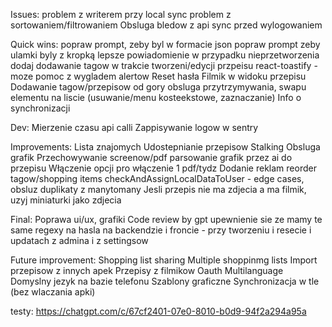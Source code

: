 Issues:
    problem z writerem przy local sync
    problem z sortowaniem/filtrowaniem
    Obsluga bledow z api
    sync przed wylogowaniem

Quick wins:
    popraw prompt, zeby byl w formacie json
    popraw prompt zeby ulamki byly z kropką
    lepsze powiadomienie w przypadku nieprzetworzenia
    dodaj dodawanie tagow w trakcie tworzeni/edycji przpeisu
    react-toastify - moze pomoc z wygladem alertow
    Reset hasła
    Filmik w widoku przepisu
    Dodawanie tagow/przepisow od gory
    obsluga przytrzymywania, swapu elementu na liscie (usuwanie/menu kosteekstowe, zaznaczanie)
    Info o synchronizacji

Dev:
    Mierzenie czasu api calli
    Zappisywanie logow w sentry

Improvements:
    Lista znajomych
    Udostepnianie przepisow
    Stalking
    Obsluga grafik
    Przechowywanie screenow/pdf
    parsowanie grafik  przez ai do przepisu
    Włączenie opcji pro
    włączenie 1 pdf/tydz
    Dodanie reklam
    reorder tagow/shopping items
    checkAndAssignLocalDataToUser - edge cases, obsluz duplikaty z manytomany
    Jesli przepis nie ma zdjecia a ma filmik, uzyj miniaturki jako zdjecia


Final:
    Poprawa ui/ux, grafiki
    Code review by gpt
    upewnienie sie ze mamy te same regexy na hasla na backendzie i froncie - przy tworzeniu i resecie i updatach z admina i z settingsow

Future improvement:
    Shopping list sharing
    Multiple shoppinmg lists
    Import przepisow z innych apek
    Przepisy z filmikow
    Oauth
    Multilanguage
    Domyslny jezyk na bazie telefonu
    Szablony graficzne
    Synchronizacja w tle (bez wlaczania apki)


testy:
    https://chatgpt.com/c/67cf2401-07e0-8010-b0d9-94f2a294a95a